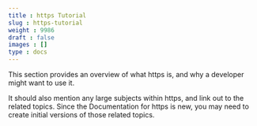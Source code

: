 ```yaml
---
title : https Tutorial
slug : https-tutorial
weight : 9986
draft : false
images : []
type : docs
---
```


This section provides an overview of what https is, and why a developer might want to use it.

It should also mention any large subjects within https, and link out to the related topics.  Since the Documentation for https is new, you may need to create initial versions of those related topics.

